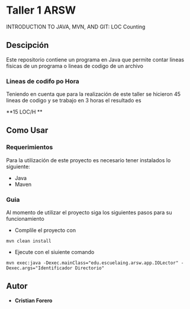 # Taller 1 ARSW

INTRODUCTION TO JAVA, MVN, AND GIT: LOC Counting

## Descipción

Este repositorio contiene un programa en Java que permite contar lineas fisicas de un programa o lineas de codigo de un archivo

### Lineas de codifo po Hora

Teniendo en cuenta que para la realización de este taller se hicieron 45 lineas de codigo y se trabajo en 3 horas el resultado es

**15 LOC/H **

## Como Usar

### Requerimientos
 
Para la utilización de este proyecto es necesario tener instalados lo siguiente:

- Java
- Maven

### Guia

Al momento de utilizar el proyecto siga los siguientes pasos para su funcionamiento

* Complile el proyecto con

```
mvn clean install
```

* Ejecute con el siuiente comando

```
mvn exec:java -Dexec.mainClass="edu.escuelaing.arsw.app.IOLector" -Dexec.args="Identificador Directorio"
```


## Autor

* **Cristian Forero** 

